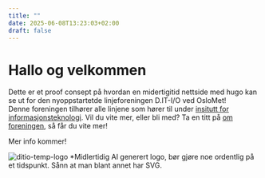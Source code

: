 ```yaml
---
title: ""
date: 2025-06-08T13:23:03+02:00
draft: false
---
```


# Hallo og velkommen

Dette er et proof consept på hvordan en midertigitid nettside med hugo kan se ut for den nyoppstartetde linjeforeningen D.IT-I/O ved OsloMet!\
Denne foreningen tilhører alle linjene som hører til under [insitutt for informasjonsteknologi](https://www.oslomet.no/om/tkd/it). Vil du vite mer, eller bli med? 
Ta en titt på [om foreningen](about/about), så får du vite mer!

Mer info kommer!

![ditio-temp-logo](img/ditio.png)
*Midlertidig AI generert logo, bør gjøre noe ordentlig på et tidspunkt. Sånn at man blant annet har SVG.